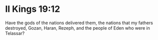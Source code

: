 # II Kings 19:12

Have the gods of the nations delivered them, the nations that my fathers destroyed, Gozan, Haran, Rezeph, and the people of Eden who were in Telassar?
